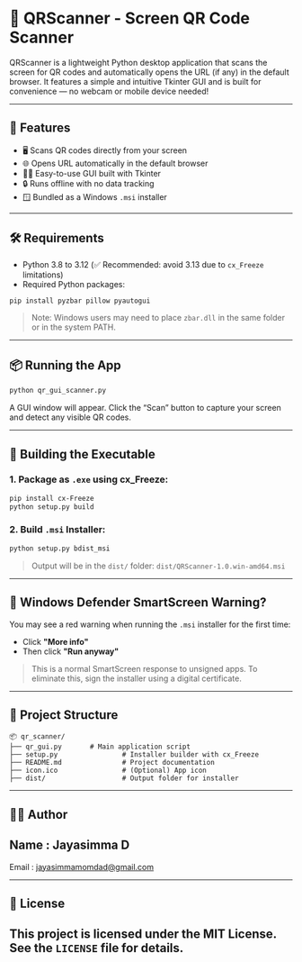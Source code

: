 # 📸 QRScanner - Screen QR Code Scanner

QRScanner is a lightweight Python desktop application that scans the screen for QR codes and automatically opens the URL (if any) in the default browser. It features a simple and intuitive Tkinter GUI and is built for convenience — no webcam or mobile device needed!

---

## 🚀 Features

- 🖥️ Scans QR codes directly from your screen
- 🌐 Opens URL automatically in the default browser
- 🧑‍💻 Easy-to-use GUI built with Tkinter
- 🔒 Runs offline with no data tracking
- 🪟 Bundled as a Windows `.msi` installer

---

## 🛠 Requirements

- Python 3.8 to 3.12 (✅ Recommended: avoid 3.13 due to `cx_Freeze` limitations)
- Required Python packages:

```bash
pip install pyzbar pillow pyautogui
````

> Note: Windows users may need to place `zbar.dll` in the same folder or in the system PATH.

---

## 📦 Running the App

```bash
python qr_gui_scanner.py
```

A GUI window will appear. Click the “Scan” button to capture your screen and detect any visible QR codes.

---

## 🔧 Building the Executable

### 1. Package as `.exe` using cx\_Freeze:

```bash
pip install cx-Freeze
python setup.py build
```

### 2. Build `.msi` Installer:

```bash
python setup.py bdist_msi
```

> Output will be in the `dist/` folder:
> `dist/QRScanner-1.0.win-amd64.msi`

---

## 🔴 Windows Defender SmartScreen Warning?

You may see a red warning when running the `.msi` installer for the first time:

* Click **"More info"**
* Then click **"Run anyway"**

> This is a normal SmartScreen response to unsigned apps. To eliminate this, sign the installer using a digital certificate.

---

## 📁 Project Structure

```
📦 qr_scanner/
├── qr_gui.py       # Main application script
├── setup.py                # Installer builder with cx_Freeze
├── README.md               # Project documentation
├── icon.ico                # (Optional) App icon
├── dist/                   # Output folder for installer
```

---

## 🧑‍💻 Author

Name : **Jayasimma D**
---
Email : jayasimmamomdad@gmail.com

---

## 📄 License

This project is licensed under the MIT License. See the `LICENSE` file for details.
---
```
